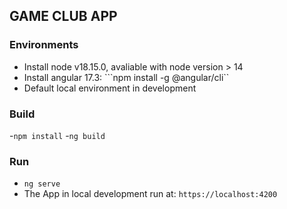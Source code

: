 ## GAME CLUB APP

### Environments
- Install node v18.15.0, avaliable with node version > 14
- Install angular 17.3: ```npm install -g @angular/cli``
- Default local environment in development

### Build
-```npm install```
-```ng build```

### Run
- ```ng serve```
- The App in local development run at: ```https://localhost:4200```
